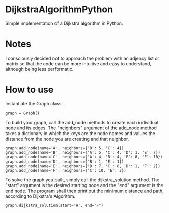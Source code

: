 # DijkstraAlgorithmPython

Simple implementation of a Dijkstra algorithm in Python.

# Notes

I consciously decided not to approach the problem with an adjency list or matrix so that the code can be more intuitive and easy to understand, although being less performatic.

# How to use

Instantiate the Graph class.

```
graph = Graph()
```

To build your graph, call the add_node methods to create each individual node and its edges. The "neighbors" argument of the add_node method takes a dictionary in which the keys are the node names and values the distance from the node you are creating and that neighbor.

```
graph.add_node(name='A', neighbors={'B': 5, 'C': 4})
graph.add_node(name='B', neighbors={'A': 5, 'C': 4, 'D': 1, 'E': 7})
graph.add_node(name='C', neighbors={'A': 4, 'B': 4, 'E': 8, 'F': 10})
graph.add_node(name='D', neighbors={'B': 1, 'E': 1})
graph.add_node(name='E', neighbors={'B': 7, 'C': 8, 'D': 1, 'F': 2})
graph.add_node(name='F', neighbors={'C': 10, 'E': 2})
```

To solve the graph you built, simply call the dijkstra_solution method. The "start" argument is the desired starting node and the "end" argument is the end node. The program shall then print out the minimum distance and path, according to Dijkstra's Algorithm.

```
graph.dijkstra_solution(start='A', end="F")
```
